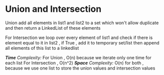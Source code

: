 ﻿# Union and Intersection

Union add all elements in list1 and list2 to a set which won't allow duplicate and then return a LinkedList of these elements

For Intersection we loop over every element of list1 and check if there is element equal to it in list2 , if True , add it to temporary set/list
then append all elements of this list to a linkedlist

***Time** Complexity:*
For Union , O(n)  because we iterate only one time for each list
For Intersection , O(n^2) 
***Space** Complexity:*
O(n) for both ,  because we use one list to store the union values and intersection values

